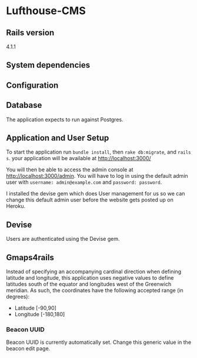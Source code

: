 # Lufthouse-CMS

## Rails version
4.1.1

## System dependencies

## Configuration

## Database
The application expects to run against Postgres.

## Application and User Setup

To start the application run `bundle install`, then `rake db:migrate`, and `rails s`. your application will be available at [http://localhost:3000/](http://localhost:3000/)

You will then be able to access the admin console at [http://localhost:3000/admin](http://localhost:3000/admin). You will have to log in using the default admin user with `username: admin@example.com` and `password: password`.

I installed the devise gem which does User management for us so we can change this default admin user before the website gets posted up on Heroku.

## Devise

Users are authenticated using the Devise gem.

## Gmaps4rails

Instead of specifying an accompanying cardinal direction when defining latitude and longitude, this application uses negative values to define latitudes south of the equator and longitudes west of the Greenwich meridian. As such, the coordinates have the following accepted range (in degrees):

* Latitude [-90,90]
* Longitude [-180,180]

### Beacon UUID

Beacon UUID is currently automatically set. Change this generic value in the beacon edit page.